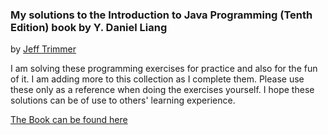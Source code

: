### My solutions to the Introduction to Java Programming (Tenth Edition) book by Y. Daniel Liang 
by [Jeff Trimmer](https://www.linkedin.com/in/jeff-trimmer-14a4a033)

I am solving these programming exercises for practice and also for the fun of it. I am adding more to this collection as I complete them. Please use these only as a reference when doing the exercises yourself. I hope these solutions can be of use to others' learning experience.

[The Book can be found here](http://www.amazon.com/Intro-Programming-Comprehensive-Version-Edition/dp/0133761312)
